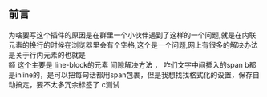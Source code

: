## 前言   
为啥要写这个插件的原因是在群里一个小伙伴遇到了这样的一个问题,就是在内联元素的换行的时候在浏览器里会有个空格,这个是一个问题,网上有很多的解决办法是关于行内元素的也就是       
额 这个主要是 line-block的元素 间隙解决方法 ，  咋们文字中间插入的span b都是inline的，是可以把每句话都用span包裹，但是我想找找格式化的设置，保存自动搞定，要不太多冗余标签了
c测试